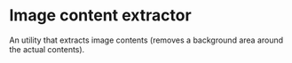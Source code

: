 # Image content extractor
An utility that extracts image contents (removes a background area around the actual contents).
